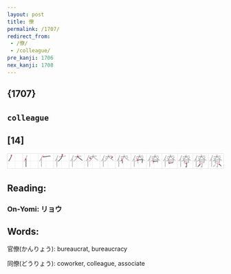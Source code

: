 ```yaml
---
layout: post
title: 僚
permalink: /1707/
redirect_from:
 - /僚/
 - /colleague/
pre_kanji: 1706
nex_kanji: 1708
---
```


## {1707}

## `colleague`

## [14]

<div class="stroke"><img src="../images/E5839A.png" /></div>

## Reading:

### On-Yomi: リョウ

## Words:

官僚(かんりょう): bureaucrat, bureaucracy

同僚(どうりょう): coworker, colleague, associate
